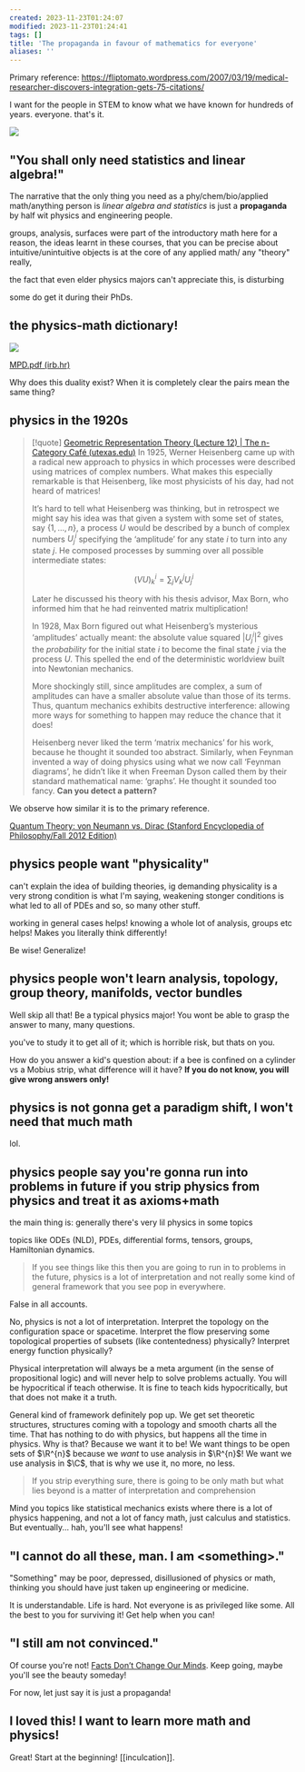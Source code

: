```yaml
---
created: 2023-11-23T01:24:07
modified: 2023-11-23T01:24:41
tags: []
title: 'The propaganda in favour of mathematics for everyone'
aliases: ''
---
```


Primary reference: https://fliptomato.wordpress.com/2007/03/19/medical-researcher-discovers-integration-gets-75-citations/

I want for the people in STEM to know what we have known for hundreds of years. everyone. that's it.

![](https://i.imgur.com/eIRQvvx.png)


## "You shall only need statistics and linear algebra!"

The narrative that the only thing you need as a phy/chem/bio/applied math/anything person is *linear algebra and statistics* is just a **propaganda** by half wit physics and engineering people.

groups, analysis, surfaces were part of the introductory math here for a reason, the ideas learnt in these courses, that you can be precise about intuitive/unintuitive objects is at the core of any applied math/ any "theory" really,

the fact that even elder physics majors can't appreciate this, is disturbing


some do get it during their PhDs.


## the physics-math dictionary!

![](https://i.imgur.com/uFljBVh.png)


[MPD.pdf (irb.hr)](http://thphys.irb.hr/wiki/main/images/7/70/MPD.pdf)

Why does this duality exist? When it is completely clear the pairs mean the same thing?

## physics in the 1920s

> [!quote] [Geometric Representation Theory (Lecture 12) | The n-Category Café (utexas.edu)](https://golem.ph.utexas.edu/category/2007/11/geometric_representation_theor_11.html)
> In 1925, Werner Heisenberg came up with a radical new approach to physics in which processes were described using matrices of complex numbers. What makes this especially remarkable is that Heisenberg, like most physicists of his day, had not heard of matrices!
> 
> It’s hard to tell what Heisenberg was thinking, but in retrospect we might say his idea was that given a system with some set of states, say $\{ 1,\dots,n \}$, a process $U$ would be described by a bunch of complex numbers $U^{i}_{j}$ specifying the ‘amplitude’ for any state $i$ to turn into any state $j$. He composed processes by summing over all possible intermediate states:
> 
> $$(VU)^{i}_{k} = \sum_{j}V^{j}_{k }U^{i}_{j }$$
> 
> Later he discussed his theory with his thesis advisor, Max Born, who informed him that he had reinvented matrix multiplication!
> 
> In 1928, Max Born figured out what Heisenberg’s mysterious ‘amplitudes’ actually meant: the absolute value squared $|U^{i}_{j }|^{2}$ gives the _probability_ for the initial state $i$ to become the final state $j$ via the process $U$. This spelled the end of the deterministic worldview built into Newtonian mechanics.
> 
> More shockingly still, since amplitudes are complex, a sum of amplitudes can have a smaller absolute value than those of its terms. Thus, quantum mechanics exhibits destructive interference: allowing more ways for something to happen may reduce the chance that it does!
> 
> Heisenberg never liked the term ‘matrix mechanics’ for his work, because he thought it sounded too abstract. Similarly, when Feynman invented a way of doing physics using what we now call ‘Feynman diagrams’, he didn’t like it when Freeman Dyson called them by their standard mathematical name: ‘graphs’. He thought it sounded too fancy. **Can you detect a pattern?**

We observe how similar it is to the primary reference.

[Quantum Theory: von Neumann vs. Dirac (Stanford Encyclopedia of Philosophy/Fall 2012 Edition)](https://plato.stanford.edu/Archives/Fall2012/entries/qt-nvd/)

## physics people want "physicality"

can't explain the idea of building theories, ig demanding physicality is a very strong condition is what I'm saying, weakening stonger conditions is what led to all of PDEs and so, so many other stuff.

working in general cases helps! knowing a whole lot of analysis, groups etc helps! Makes you literally think differently!

Be wise! Generalize!

## physics people won't learn analysis, topology, group theory, manifolds, vector bundles

Well skip all that! Be a typical physics major! You wont be able to grasp the answer to many, many questions.

you've to study it to get all of it; which is horrible risk, but thats on you.

How do you answer a kid's question about: if a bee is confined on a cylinder vs a Mobius strip, what difference will it have? **If you do not know, you will give wrong answers only!**

## physics is not gonna get a paradigm shift, I won't need that much math

lol.

## physics people say you're gonna run into problems in future if you strip physics from physics and treat it as axioms+math

the main thing is: generally there's very lil physics in some topics

topics like ODEs (NLD), PDEs, differential forms, tensors, groups, Hamiltonian dynamics.

> If you see things like this then you are going to run in to problems in the future, physics is a lot of interpretation and not really some kind of general framework that you see pop in everywhere.

False in all accounts.

No, physics is not a lot of interpretation. Interpret the topology on the configuration space or spacetime. Interpret the flow preserving some topological properties of subsets (like contentedness) physically? Interpret energy function physically?

Physical interpretation will always be a meta argument (in the sense of propositional logic) and will never help to solve problems actually. You will be hypocritical if teach otherwise. It is fine to teach kids hypocritically, but that does not make it a truth.

General kind of framework definitely pop up. We get set theoretic structures, structures coming with a topology and smooth charts all the time. That has nothing to do with physics, but happens all the time in physics. Why is that? Because we want it to be! We want things to be open sets of $\R^{n}$ because we *want* to use analysis in $\R^{n}$! We want we use analysis in $\C$, that is why we use it, no more, no less.

> If you strip everything sure, there is going to be only math but what lies beyond is a matter of interpretation and comprehension


Mind you topics like statistical mechanics exists where there is a lot of physics happening, and not a lot of fancy math, just calculus and statistics. But eventually... hah, you'll see what happens!


## "I cannot do all these, man. I am \<something>."

"Something" may be poor, depressed, disillusioned of physics or math, thinking you should have just taken up engineering or medicine.

It is understandable. Life is hard. Not everyone is as privileged like some. All the best to you for surviving it! Get help when you can!

## "I still am not convinced."

Of course you're not! [Facts Don’t Change Our Minds](https://www.newyorker.com/magazine/2017/02/27/why-facts-dont-change-our-minds). Keep going, maybe you'll see the beauty someday!

For now, let just say it is just a propaganda!

## I loved this! I want to learn more math and physics!

Great! Start at the beginning! [[inculcation]].